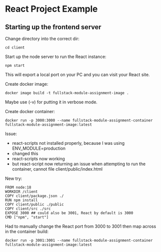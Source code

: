 # React Project Example

## Starting up the frontend server
Change directory into the correct dir:
```
cd client
```
Start up the node server to run the React instance:
```
npm start
```
This will export a local port on your PC and you can visit your React site.

Create docker image:
```
docker image build -t fullstack-module-assignment-image .
```
Maybe use (-v) for putting it in verbose mode.

Create docker container:
```
docker run -p 3000:3000 --name fullstack-module-assignment-container fullstack-module-assignment-image:latest
```

Issue:
- react-scripts not installed properly, because I was using ENV_MODULE=production
- changed this
- react-scripts now working
- but react-script now returning an issue when attempting to run the container, cannot file client/public/index.html

New try:
```
FROM node:18
WORKDIR /client
COPY client/package.json ./
RUN npm install
COPY client/public ./public
COPY client/src ./src
EXPOSE 3000 ## could also be 3001, React by default is 3000
CMD ["npm", "start"]
```
Had to manually change the React port from 3000 to 3001 then map across in the container build:
```
docker run -p 3001:3001 --name fullstack-module-assignment-container fullstack-module-assignment-image:latest
```